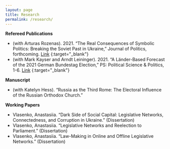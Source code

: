 ```yaml
---
layout: page
title: Research
permalink: /research/
---
```


**Refereed Publications**

-	(with Arturas Rozenas). 2021. “The Real Consequences of Symbolic Politics: Breaking the Soviet Past in Ukraine,” Journal of Politics, forthcoming. [Link](https://papers.ssrn.com/sol3/papers.cfm?abstract_id=3633272) {:target="_blank"}
-	(with Mark Kayser and Arndt Leininger). 2021. “A Länder-Based Forecast of the 2021 German Bundestag Election,” PS: Political Science & Politics, 1-6. [Link](https://www.cambridge.org/core/journals/ps-political-science-and-politics/article/landerbased-forecast-of-the-2021-german-bundestag-election/7B6EFD9545BF716336EDC0C9A804B8CB?fbclid=IwAR13BtldhLyDNwqdW8-c7_3bvdJuBtwu8Jrz8OOWkLeJaBSf_eFtAwSVoyI) {:target="_blank"}

**Manuscript**

- (with Katelyn Hess). “Russia as the Third Rome: The Electoral Influence of the Russian Orthodox Church.”

**Working Papers**

- Vlasenko, Anastasiia. “Dark Side of Social Capital: Legislative Networks, Connectedness, and Corruption in Ukraine.” (Dissertation)
- Vlasenko, Anastasiia.  “Legislative Networks and Reelection to Parliament.” (Dissertation)
- Vlasenko, Anastasiia. “Law-Making in Online and Offline Legislative Networks.” (Dissertation)
